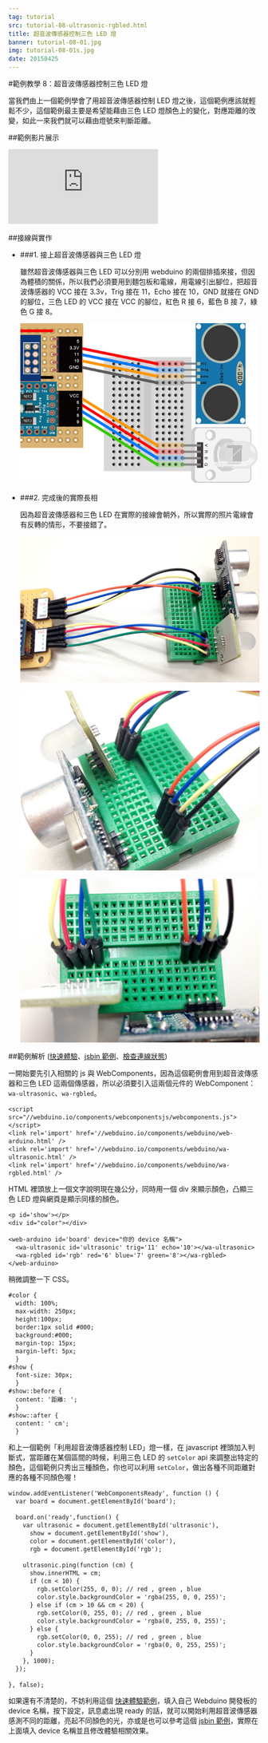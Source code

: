 ```yaml
---
tag: tutorial
src: tutorial-08-ultrasonic-rgbled.html
title: 超音波傳感器控制三色 LED 燈
banner: tutorial-08-01.jpg
img: tutorial-08-01s.jpg
date: 20150425
---
```


<!-- @@master  = ../../_layout.html-->

<!-- @@block  =  meta-->

<title>範例教學 8：超音波傳感器控制三色 LED 燈 :::: Webduino = Web × Arduino</title>

<meta name="description" content="當我們由上一個範例學會了用超音波傳感器控制 LED 燈之後，這個範例應該就輕鬆不少，這個 webduino 範例最主要是希望能藉由三色 LED 燈顏色上的變化，對應距離的改變，如此一來我們就可以藉由燈號來判斷距離。">

<meta itemprop="description" content="當我們由上一個範例學會了用超音波傳感器控制 LED 燈之後，這個範例應該就輕鬆不少，這個 webduino 範例最主要是希望能藉由三色 LED 燈顏色上的變化，對應距離的改變，如此一來我們就可以藉由燈號來判斷距離。">

<meta property="og:description" content="當我們由上一個範例學會了用超音波傳感器控制 LED 燈之後，這個範例應該就輕鬆不少，這個 webduino 範例最主要是希望能藉由三色 LED 燈顏色上的變化，對應距離的改變，如此一來我們就可以藉由燈號來判斷距離。">

<meta property="og:title" content="範例教學 8：超音波傳感器控制三色 LED 燈" >

<meta property="og:url" content="http://webduino.io/tutorials/tutorial-08-ultrasonic-rgbled.html">

<meta property="og:image" content="http://webduino.io/img/tutorials/tutorial-08-01s.jpg">

<meta itemprop="image" content="http://webduino.io/img/tutorials/tutorial-08-01s.jpg">

<!-- @@close-->



<!-- @@block  =  tutorials-->
#範例教學 8：超音波傳感器控制三色 LED 燈

當我們由上一個範例學會了用超音波傳感器控制 LED 燈之後，這個範例應該就輕鬆不少，這個範例最主要是希望能藉由三色 LED 燈顏色上的變化，對應距離的改變，如此一來我們就可以藉由燈號來判斷距離。

##範例影片展示

<iframe class="youtube" src="https://www.youtube.com/embed/vV5e17Xc8CM" frameborder="0" allowfullscreen></iframe>

##接線與實作

- ###1. 接上超音波傳感器與三色 LED 燈

	雖然超音波傳感器與三色 LED 可以分別用 webduino 的兩個排插來接，但因為體積的關係，所以我們必須要用到麵包板和電線，用電線引出腳位，把超音波傳感器的 VCC 接在 3.3v，Trig 接在 11，Echo 接在 10，GND 就接在 GND 的腳位，三色 LED 的 VCC 接在 VCC 的腳位，紅色 R 接 6，藍色 B 接 7，綠色 G 接 8。

	![](../img/tutorials/tutorial-08-02.jpg)

- ###2. 完成後的實際長相

	因為超音波傳感器和三色 LED 在實際的接線會朝外，所以實際的照片電線會有反轉的情形，不要接錯了。

	![](../img/tutorials/tutorial-08-03.jpg)

	![](../img/tutorials/tutorial-08-04.jpg)

	![](../img/tutorials/tutorial-08-05.jpg)

##範例解析 ([快速體驗](http://webduinoio.github.io/samples/content/ultrasonic-rgbled/index.html)、[jsbin 範例](http://jsbin.com/latexi/4/edit?html,css,js,output)、[檢查連線狀態](http://webduino.io/device.html))

一開始要先引入相關的 js 與 WebComponents，因為這個範例會用到超音波傳感器和三色 LED 這兩個傳感器，所以必須要引入這兩個元件的 WebComponent：`wa-ultrasonic`、`wa-rgbled`。

	<script src="//webduino.io/components/webcomponentsjs/webcomponents.js"></script>
	<link rel='import' href='//webduino.io/components/webduino/web-arduino.html' />
	<link rel='import' href='//webduino.io/components/webduino/wa-ultrasonic.html' />
	<link rel='import' href='//webduino.io/components/webduino/wa-rgbled.html' />

HTML 裡頭放上一個文字說明現在幾公分，同時用一個 div 來顯示顏色，凸顯三色 LED 燈與網頁是顯示同樣的顏色。

	<p id='show'></p>
	<div id="color"></div>

	<web-arduino id='board' device="你的 device 名稱">
	  <wa-ultrasonic id='ultrasonic' trig='11' echo='10'></wa-ultrasonic>
	  <wa-rgbled id='rgb' red='6' blue='7' green='8'></wa-rgbled>
	</web-arduino>

稍微調整一下 CSS。

	#color {
	  width: 100%;
	  max-width: 250px;
	  height:100px;
	  border:1px solid #000;
	  background:#000;
	  margin-top: 15px;
	  margin-left: 5px;
	  }
	#show {
	  font-size: 30px;
	  }
	#show::before {
	  content: '距離: ';
	  }
	#show::after {
	  content: ' cm';
	  }

和上一個範例「利用超音波傳感器控制 LED」燈一樣，在 javascript 裡頭加入判斷式，當距離在某個區間的時候，利用三色 LED 的 `setColor` api 來調整出特定的顏色，這個範例只秀出三種顏色，你也可以利用 `setColor`，做出各種不同距離對應的各種不同顏色喔！

	window.addEventListener('WebComponentsReady', function () {
	  var board = document.getElementById('board');

	  board.on('ready',function() {
	    var ultrasonic = document.getElementById('ultrasonic'),
	      show = document.getElementById('show'),
	      color = document.getElementById('color'),
	      rgb = document.getElementById('rgb');

	    ultrasonic.ping(function (cm) {
	      show.innerHTML = cm;
	      if (cm < 10) {
	        rgb.setColor(255, 0, 0); // red , green , blue
	        color.style.backgroundColor = 'rgba(255, 0, 0, 255)';
	      } else if (cm > 10 && cm < 20) {
	        rgb.setColor(0, 255, 0); // red , green , blue
	        color.style.backgroundColor = 'rgba(0, 255, 0, 255)';
	      } else {
	        rgb.setColor(0, 0, 255); // red , green , blue
	        color.style.backgroundColor = 'rgba(0, 0, 255, 255)';
	      }
	    }, 1000);
	  });

	}, false);

如果還有不清楚的，不妨利用這個 [快速體驗範例](http://webduinoio.github.io/samples/content/ultrasonic-rgbled/index.html)，填入自己 Webduino 開發板的 device 名稱，按下設定，訊息處出現 ready 的話，就可以開始利用超音波傳感器感測不同的距離，亮起不同顏色的光，亦或是也可以參考這個 [jsbin 範例](http://jsbin.com/latexi/4/edit?html,css,js,output)，實際在上面填入 device 名稱並且修改體驗相關效果。




<!-- @@close-->